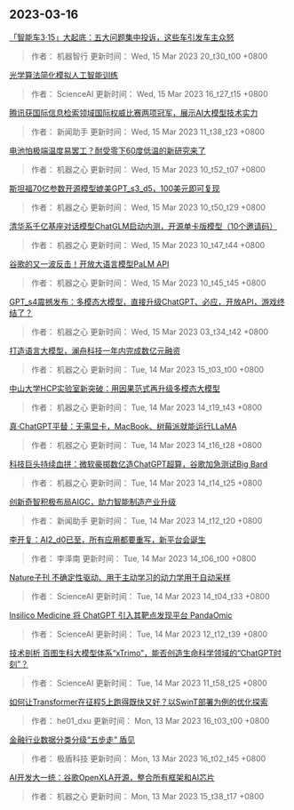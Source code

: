 
## 2023-03-16

 [「智能车3·15」大起底：五大问题集中投诉，这些车引发车主众怒](https://www.jiqizhixin.com/articles/2023-03-15-9)

> 作者： 机器智行  更新时间： Wed, 15 Mar 2023 20_t30_t00 +0800

 [光学算法简化模拟人工智能训练](https://www.jiqizhixin.com/articles/2023-03-15-7)

> 作者： ScienceAI  更新时间： Wed, 15 Mar 2023 16_t27_t15 +0800

 [腾讯获国际信息检索领域国际权威比赛两项冠军，展示AI大模型技术实力](https://www.jiqizhixin.com/articles/2023-03-15-6)

> 作者： 新闻助手  更新时间： Wed, 15 Mar 2023 11_t38_t23 +0800

 [电池怕极端温度易罢工？耐受零下60度低温的新研究来了](https://www.jiqizhixin.com/articles/2023-03-15-5)

> 作者： 机器之心  更新时间： Wed, 15 Mar 2023 10_t52_t07 +0800

 [斯坦福70亿参数开源模型媲美GPT_s3_d5，100美元即可复现](https://www.jiqizhixin.com/articles/2023-03-15-4)

> 作者： 机器之心  更新时间： Wed, 15 Mar 2023 10_t50_t29 +0800

 [清华系千亿基座对话模型ChatGLM启动内测，开源单卡版模型（10个邀请码）](https://www.jiqizhixin.com/articles/2023-03-15-3)

> 作者： 机器之心  更新时间： Wed, 15 Mar 2023 10_t47_t44 +0800

 [谷歌的又一波反击！开放大语言模型PaLM API](https://www.jiqizhixin.com/articles/2023-03-15-2)

> 作者： 机器之心  更新时间： Wed, 15 Mar 2023 10_t45_t45 +0800

 [GPT_s4震撼发布：多模态大模型，直接升级ChatGPT、必应，开放API，游戏终结了？](https://www.jiqizhixin.com/articles/2023-03-15)

> 作者： 机器之心  更新时间： Wed, 15 Mar 2023 03_t34_t42 +0800

 [打造语言大模型，澜舟科技一年内完成数亿元融资](https://www.jiqizhixin.com/articles/2023-03-14-9)

> 作者： 机器之心  更新时间： Tue, 14 Mar 2023 15_t03_t00 +0800

 [中山大学HCP实验室新突破：用因果范式再升级多模态大模型](https://www.jiqizhixin.com/articles/2023-03-14-7)

> 作者： 机器之心  更新时间： Tue, 14 Mar 2023 14_t19_t43 +0800

 [真·ChatGPT平替：无需显卡，MacBook、树莓派就能运行LLaMA](https://www.jiqizhixin.com/articles/2023-03-14-6)

> 作者： 机器之心  更新时间： Tue, 14 Mar 2023 14_t16_t28 +0800

 [科技巨头持续血拼：微软豪掷数亿造ChatGPT超算，谷歌加急测试Big Bard](https://www.jiqizhixin.com/articles/2023-03-14-5)

> 作者： 机器之心  更新时间： Tue, 14 Mar 2023 14_t14_t25 +0800

 [创新奇智积极布局AIGC，助力智能制造产业升级](https://www.jiqizhixin.com/articles/2023-03-14-4)

> 作者： 新闻助手  更新时间： Tue, 14 Mar 2023 14_t12_t20 +0800

 [李开复：AI2_d0已至，所有应用都要重写，新平台会诞生](https://www.jiqizhixin.com/articles/2023-03-14-8)

> 作者： 李泽南  更新时间： Tue, 14 Mar 2023 14_t06_t00 +0800

 [Nature子刊   不确定性驱动、用于主动学习的动力学用于自动采样](https://www.jiqizhixin.com/articles/2023-03-14-3)

> 作者： ScienceAI  更新时间： Tue, 14 Mar 2023 14_t04_t33 +0800

 [Insilico Medicine 将 ChatGPT 引入其靶点发现平台 PandaOmic](https://www.jiqizhixin.com/articles/2023-03-14-2)

> 作者： ScienceAI  更新时间： Tue, 14 Mar 2023 12_t12_t39 +0800

 [技术剖析   百图生科大模型体系“xTrimo”，能否创造生命科学领域的“ChatGPT时刻”？](https://www.jiqizhixin.com/articles/2023-03-14)

> 作者： ScienceAI  更新时间： Tue, 14 Mar 2023 11_t58_t25 +0800

 [如何让Transformer在征程5上跑得既快又好？以SwinT部署为例的优化探索](https://www.jiqizhixin.com/articles/2023-03-08-5)

> 作者： he01_dxu  更新时间： Mon, 13 Mar 2023 16_t03_t00 +0800

 [金融行业数据分类分级“五步走” 盾见](https://www.jiqizhixin.com/articles/2023-03-10-8)

> 作者： 极盾科技  更新时间： Mon, 13 Mar 2023 16_t02_t45 +0800

 [AI开发大一统：谷歌OpenXLA开源，整合所有框架和AI芯片](https://www.jiqizhixin.com/articles/2023-03-13-7)

> 作者： 机器之心  更新时间： Mon, 13 Mar 2023 15_t38_t17 +0800

